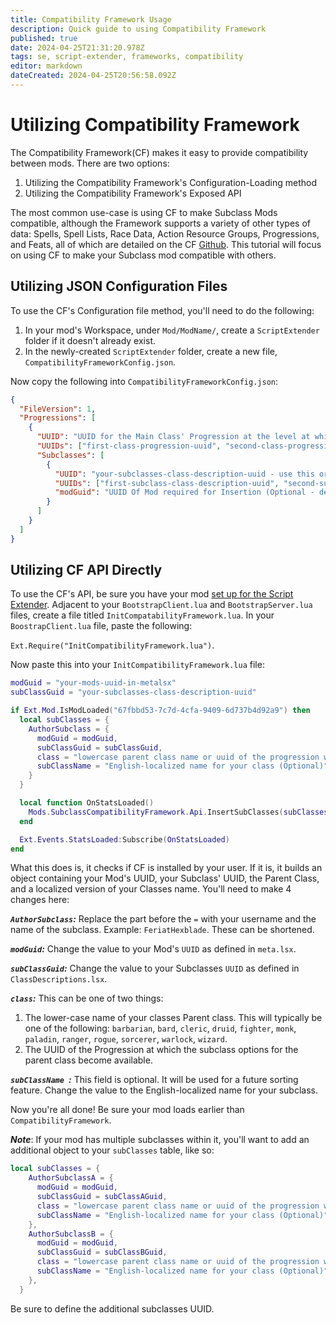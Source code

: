 ```yaml
---
title: Compatibility Framework Usage
description: Quick guide to using Compatibility Framework
published: true
date: 2024-04-25T21:31:20.978Z
tags: se, script-extender, frameworks, compatibility
editor: markdown
dateCreated: 2024-04-25T20:56:58.092Z
---
```


# Utilizing Compatibility Framework

The Compatibility Framework(CF) makes it easy to provide compatibility between mods. There are two options:

1. Utilizing the Compatibility Framework's Configuration-Loading method
2. Utilizing the Compatibility Framework's Exposed API

The most common use-case is using CF to make Subclass Mods compatible, although the Framework supports a variety of other types of data: Spells, Spell Lists, Race Data, Action Resource Groups, Progressions, and  Feats, all of which are detailed on the CF [Github](https://github.com/BG3-Community-Library-Team/BG3-Compatibility-Framework/wiki). This tutorial will focus on using CF to make your Subclass mod compatible with others.

## Utilizing JSON Configuration Files
To use the CF's Configuration file method, you'll need to do the following:

1. In your mod's Workspace, under `Mod/ModName/`, create a `ScriptExtender` folder if it doesn't already exist.
2. In the newly-created `ScriptExtender` folder, create a new file, `CompatibilityFrameworkConfig.json`.

Now copy the following into `CompatibilityFrameworkConfig.json`:

```json
{
  "FileVersion": 1,
  "Progressions": [
    {
      "UUID": "UUID for the Main Class' Progression at the level at which subclasses are available  - use this or UUIDs, but not both",
      "UUIDs": ["first-class-progression-uuid", "second-class-progression-uuid"],
      "Subclasses": [
        {
          "UUID": "your-subclasses-class-description-uuid - use this or UUIDs, but not both",
          "UUIDs": ["first-subclass-class-description-uuid", "second-subclass-class-description-uuid"],
          "modGuid": "UUID Of Mod required for Insertion (Optional - defaults to the one that provides the config)"
        }
      ]
    }
  ]
}
```

## Utilizing CF API Directly

To use the CF's API, be sure you have your mod [set up for the Script Extender](https://github.com/Norbyte/bg3se/blob/1e5009ea8bb619341bf394543bcfdb3c9ffe3a9f/API.md#getting-started). Adjacent to your `BootstrapClient.lua` and `BootstrapServer.lua` files, create a file titled `InitCompatabilityFramework.lua`. In your `BoostrapClient.lua` file, paste the following: 

`Ext.Require("InitCompatibilityFramework.lua")`.

Now paste this into your `InitCompatibilityFramework.lua` file:

```lua
modGuid = "your-mods-uuid-in-metalsx"
subClassGuid = "your-subclasses-class-description-uuid"

if Ext.Mod.IsModLoaded("67fbbd53-7c7d-4cfa-9409-6d737b4d92a9") then
  local subClasses = {
    AuthorSubclass = {
      modGuid = modGuid,
      subClassGuid = subClassGuid,
      class = "lowercase parent class name or uuid of the progression where you get the subclass choice",
      subClassName = "English-localized name for your class (Optional)"
    }
  }

  local function OnStatsLoaded()
    Mods.SubclassCompatibilityFramework.Api.InsertSubClasses(subClasses)
  end

  Ext.Events.StatsLoaded:Subscribe(OnStatsLoaded)
end
```

What this does is, it checks if CF is installed by your user. If it is, it builds an object containing your Mod's UUID, your Subclass' UUID, the Parent Class, and a localized version of your Classes name. You'll need to make 4 changes here:

***`AuthorSubclass`:*** Replace the part before the `=` with your username and the name of the subclass. Example: `FeriatHexblade`. These can be shortened.

***`modGuid`:*** Change the value to your Mod's `UUID` as defined in `meta.lsx`.

***`subClassGuid`:*** Change the value to your Subclasses `UUID` as defined in `ClassDescriptions.lsx`.

***`class`:*** This can be one of two things:
1. The lower-case name of your classes Parent class. This will typically be one of the following: `barbarian`, `bard`, `cleric`, `druid`, `fighter`, `monk`, `paladin`, `ranger`, `rogue`, `sorcerer`, `warlock`, `wizard`.
2. The UUID of the Progression at which the subclass options for the parent class become available.

***`subClassName `:*** This field is optional. It will be used for a future sorting feature. Change the value to the English-localized name for your subclass.

Now you're all done! Be sure your mod loads earlier than `CompatibilityFramework`. 

***Note***: If your mod has multiple subclasses within it, you'll want to add an additional object to your `subClasses` table, like so:

```lua
local subClasses = {
    AuthorSubclassA = {
      modGuid = modGuid,
      subClassGuid = subClassAGuid,
      class = "lowercase parent class name or uuid of the progression where you get the subclass choice",
      subClassName = "English-localized name for your class (Optional)"
    },
    AuthorSubclassB = {
      modGuid = modGuid,
      subClassGuid = subClassBGuid,
      class = "lowercase parent class name or uuid of the progression where you get the subclass choice",
      subClassName = "English-localized name for your class (Optional)"
    },
  }
```

Be sure to define the additional subclasses UUID.